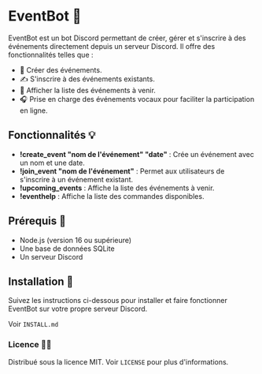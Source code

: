 # EventBot 🎉

EventBot est un bot Discord permettant de créer, gérer et s'inscrire à des événements directement depuis un serveur Discord. Il offre des fonctionnalités telles que :

- 🎉 Créer des événements.
- ✍️ S'inscrire à des événements existants.
- 📅 Afficher la liste des événements à venir.
- 🎧 Prise en charge des événements vocaux pour faciliter la participation en ligne.

## Fonctionnalités 💡

- **!create_event "nom de l'événement" "date"** : Crée un événement avec un nom et une date.
- **!join_event "nom de l'événement"** : Permet aux utilisateurs de s'inscrire à un événement existant.
- **!upcoming_events** : Affiche la liste des événements à venir.
- **!eventhelp** : Affiche la liste des commandes disponibles.

## Prérequis 📝

- Node.js (version 16 ou supérieure)
- Une base de données SQLite
- Un serveur Discord

## Installation 🚀

Suivez les instructions ci-dessous pour installer et faire fonctionner EventBot sur votre propre serveur Discord.

Voir `INSTALL.md`

### Licence 🧑‍⚖️

Distribué sous la licence MIT. Voir `LICENSE` pour plus d'informations.
